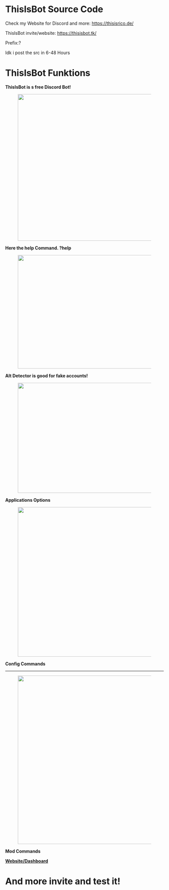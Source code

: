 # ThisIsBot Source Code

Check my Website for Discord and more: https://thisisrico.de/

ThisIsBot invite/website: https://thisisbot.tk/

Prefix:?

Idk i post the src in 6-48 Hours


# ThisIsBot Funktions

<div id="page-content" class="page-content">
  <div class="gridContainer">
   <div id="post-314" class="post-314 page type-page status-publish hentry">
  <div>
   

<div class="wp-block-column" style="flex-basis:33.33%">
<p class="has-text-align-center"><strong><span class="has-inline-color has-black-color">ThisIsBot is s free Discord Bot!</span></strong></p>
</div>
</div>



<div class="wp-block-columns">
<div class="wp-block-column" style="flex-basis:66.66%">
<figure class="wp-block-image size-large"><img loading="lazy" width="699" height="465" src="https://cdn.discordapp.com/attachments/842453452018024449/851795087105327144/unknown.png" alt="" class="wp-image-318" srcset="https://cdn.discordapp.com/attachments/842453452018024449/851795087105327144/unknown.png 699w, https://cdn.discordapp.com/attachments/842453452018024449/851795087105327144/unknown.png 300w" sizes="(max-width: 699px) 100vw, 699px"></figure>
</div>



<div class="wp-block-column" style="flex-basis:33.33%">
<p class="has-text-align-center"><strong><span class="has-inline-color has-black-color">Here the help Command. ?help</span></strong></p>
</div>
</div>


<div class="wp-block-column" style="flex-basis:66.66%">
<figure class="wp-block-image size-large"><img loading="lazy" width="609" height="360" src="https://cdn.discordapp.com/attachments/839867964497068032/844266298308820992/Screenshot_2021-05-14_170113.png" alt="" class="wp-image-320" srcset="https://cdn.discordapp.com/attachments/839867964497068032/844266298308820992/Screenshot_2021-05-14_170113.png 609w, https://cdn.discordapp.com/attachments/839867964497068032/844266298308820992/Screenshot_2021-05-14_170113.png 300w" sizes="(max-width: 609px) 100vw, 609px"></figure>
</div>
</div>

<div class="wp-block-columns">
  <div class="wp-block-column" style="flex-basis:33.33%">
  <p class="has-text-align-center"><strong>Alt Detector is good for fake accounts!</strong></p>
  </div>

<div class="wp-block-columns">
<div class="wp-block-column" style="flex-basis:66.66%">
<figure class="wp-block-image size-large"><img loading="lazy" width="677" height="349" src="https://cdn.discordapp.com/attachments/839867964497068032/844266301127786496/Screenshot_2021-05-14_170213.png" alt="" class="wp-image-321" srcset="https://cdn.discordapp.com/attachments/839867964497068032/844266301127786496/Screenshot_2021-05-14_170213.png 677w, https://cdn.discordapp.com/attachments/839867964497068032/844266301127786496/Screenshot_2021-05-14_170213.png 300w" sizes="(max-width: 677px) 100vw, 677px"></figure>
</div>



<div class="wp-block-column" style="flex-basis:33.33%">
<p class="has-text-align-center"><strong>Applications Options</strong></p>
</div>
</div>




<div class="wp-block-column" style="flex-basis:66.66%">
<figure class="wp-block-image size-large"><img loading="lazy" width="653" height="474" src="https://cdn.discordapp.com/attachments/839867964497068032/844266288084025344/Screenshot_2021-05-14_170335.png" alt="" class="wp-image-322" srcset="https://cdn.discordapp.com/attachments/839867964497068032/844266288084025344/Screenshot_2021-05-14_170335.png 653w, https://cdn.discordapp.com/attachments/839867964497068032/844266288084025344/Screenshot_2021-05-14_170335.png 300w" sizes="(max-width: 653px) 100vw, 653px"></figure>
</div>
</div>

<div class="wp-block-columns">
  <div class="wp-block-column" style="flex-basis:33.33%">
  <p class="has-text-align-center"><strong>Config Commands</strong></p>
  </div>

<hr class="wp-block-separator">



<div class="wp-block-columns">
<div class="wp-block-column" style="flex-basis:66.66%">
<figure class="wp-block-image size-large"><img loading="lazy" width="646" height="534" src="https://cdn.discordapp.com/attachments/842453452018024449/851795706179354634/unknown.png" alt="" class="wp-image-323" srcset="https://cdn.discordapp.com/attachments/842453452018024449/851795706179354634/unknown.png 646w, https://cdn.discordapp.com/attachments/842453452018024449/851795706179354634/unknown.png 300w" sizes="(max-width: 646px) 100vw, 646px"></figure>
</div>



<div class="wp-block-column" style="flex-basis:33.33%">
<p class="has-text-align-center"><strong>Mod Commands</strong></p>
</div>
</div>



<p class="has-text-align-center"><strong><a href="https://thisisbot.tk/">Website/Dashboard</a></strong></p>
  </div>
    </div>  </div>
</div>

# And more invite and test it!
